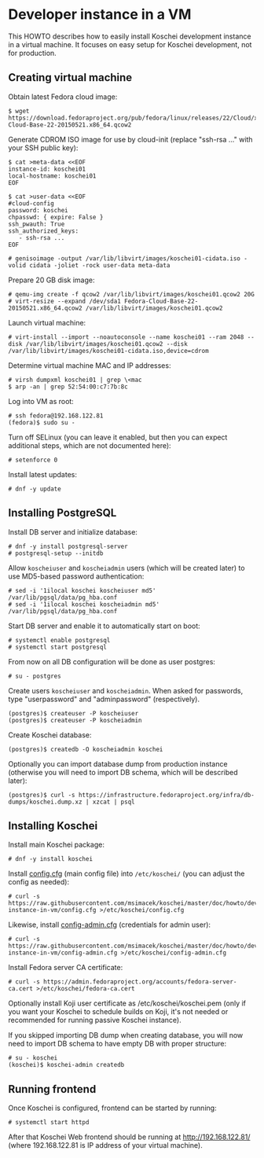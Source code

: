 Developer instance in a VM
==========================

This HOWTO describes how to easily install Koschei development instance in a virtual machine.  It focuses on easy setup for Koschei development, not for production.


Creating virtual machine
------------------------

Obtain latest Fedora cloud image:

    $ wget https://download.fedoraproject.org/pub/fedora/linux/releases/22/Cloud/x86_64/Images/Fedora-Cloud-Base-22-20150521.x86_64.qcow2

Generate CDROM ISO image for use by cloud-init (replace "ssh-rsa ..." with your SSH public key):

    $ cat >meta-data <<EOF
    instance-id: koschei01
    local-hostname: koschei01
    EOF

    $ cat >user-data <<EOF
    #cloud-config
    password: koschei
    chpasswd: { expire: False }
    ssh_pwauth: True
    ssh_authorized_keys:
       - ssh-rsa ...
    EOF

    # genisoimage -output /var/lib/libvirt/images/koschei01-cidata.iso -volid cidata -joliet -rock user-data meta-data

Prepare 20 GB disk image:

    # qemu-img create -f qcow2 /var/lib/libvirt/images/koschei01.qcow2 20G
    # virt-resize --expand /dev/sda1 Fedora-Cloud-Base-22-20150521.x86_64.qcow2 /var/lib/libvirt/images/koschei01.qcow2

Launch virtual machine:

    # virt-install --import --noautoconsole --name koschei01 --ram 2048 --disk /var/lib/libvirt/images/koschei01.qcow2 --disk /var/lib/libvirt/images/koschei01-cidata.iso,device=cdrom

Determine virtual machine MAC and IP addresses:

    # virsh dumpxml koschei01 | grep \<mac
    $ arp -an | grep 52:54:00:c7:7b:8c

Log into VM as root:

    # ssh fedora@192.168.122.81
    (fedora)$ sudo su -

Turn off SELinux (you can leave it enabled, but then you can expect additional steps, which are not documented here):

    # setenforce 0

Install latest updates:

    # dnf -y update


Installing PostgreSQL
---------------------

Install DB server and initialize database:

    # dnf -y install postgresql-server
    # postgresql-setup --initdb

Allow `koscheiuser` and `koscheiadmin` users (which will be created later) to use MD5-based password authentication:

    # sed -i '1ilocal koschei koscheiuser md5' /var/lib/pgsql/data/pg_hba.conf
    # sed -i '1ilocal koschei koscheiadmin md5' /var/lib/pgsql/data/pg_hba.conf

Start DB server and enable it to automatically start on boot:

    # systemctl enable postgresql
    # systemctl start postgresql

From now on all DB configuration will be done as user postgres:

    # su - postgres

Create users `koscheiuser` and `koscheiadmin`.  When asked for passwords, type "userpassword" and "adminpassword" (respectively).

    (postgres)$ createuser -P koscheiuser
    (postgres)$ createuser -P koscheiadmin

Create Koschei database:

    (postgres)$ createdb -O koscheiadmin koschei

Optionally you can import database dump from production instance (otherwise you will need to import DB schema, which will be described later):

    (postgres)$ curl -s https://infrastructure.fedoraproject.org/infra/db-dumps/koschei.dump.xz | xzcat | psql


Installing Koschei
------------------

Install main Koschei package:

    # dnf -y install koschei

Install [config.cfg](https://github.com/msimacek/koschei/blob/master/doc/howto/devel-instance-in-vm/config.cfg) (main config file) into `/etc/koschei/` (you can adjust the config as needed):

    # curl -s https://raw.githubusercontent.com/msimacek/koschei/master/doc/howto/devel-instance-in-vm/config.cfg >/etc/koschei/config.cfg

Likewise, install [config-admin.cfg](https://github.com/msimacek/koschei/blob/master/doc/howto/devel-instance-in-vm/config.admin.cfg) (credentials for admin user):

    # curl -s https://raw.githubusercontent.com/msimacek/koschei/master/doc/howto/devel-instance-in-vm/config-admin.cfg >/etc/koschei/config-admin.cfg

Install Fedora server CA certificate:

    # curl -s https://admin.fedoraproject.org/accounts/fedora-server-ca.cert >/etc/koschei/fedora-ca.cert

Optionally install Koji user certificate as /etc/koschei/koschei.pem (only if you want your Koschei to schedule builds on Koji, it's not needed or recommended for running passive Koschei instance).

If you skipped importing DB dump when creating database, you will now need to import DB schema to have empty DB with proper structure:

    # su - koschei
    (koschei)$ koschei-admin createdb


Running frontend
----------------

Once Koschei is configured, frontend can be started by running:

    # systemctl start httpd

After that Koschei Web frontend should be running at http://192.168.122.81/ (where 192.168.122.81 is IP address of your virtual machine).

